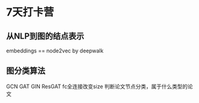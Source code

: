 # 7天打卡营
## 从NLP到图的结点表示
embeddings == node2vec by deepwalk

## 图分类算法
GCN GAT GIN ResGAT
fc全连接改变size
判断论文节点分类，属于什么类型的论文
